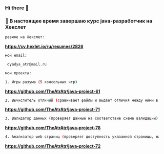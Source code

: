 ### Hi there 👋
### 🌱 В настоящее время завершаю курс java-разработчик на Хекслет
```sh
резюме на Хекслет:
```
**https://cv.hexlet.io/ru/resumes/2826**
```sh
мой email:
```
```sh
 dyadya_atr@mail.ru
```

```sh
мои проекты:
```
```sh
1. Игры разума (5 консольных игр)
```
**https://github.com/TheAtrAtr/java-project-61**
```sh
2. Вычислитель отличий (сравнивает файлы и выдает отличия между ними в разных форматах по выбору)
```
**https://github.com/TheAtrAtr/java-project-71**
```sh
3. Валидатор данных (проверяет данные на соответствие схеме валидации)
```
**https://github.com/TheAtrAtr/java-project-78**
```sh
4. Анализатор web страниц (проверяет доступность указанной страницы, наличие заголовка и описания)
```
**https://github.com/TheAtrAtr/java-project-72**

<!--
**TheAtrAtr/TheAtrAtr** is a ✨ _special_ ✨ repository because its `README.md` (this file) appears on your GitHub profile.

Here are some ideas to get you started:

- 🔭 I’m currently working on ...
- 🌱 I’m currently learning ...
- 👯 I’m looking to collaborate on ...
- 🤔 I’m looking for help with ...
- 💬 Ask me about ...
- 📫 How to reach me: ...
- 😄 Pronouns: ...
- ⚡ Fun fact: ...
-->
